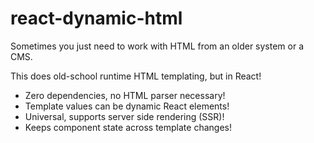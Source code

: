 # react-dynamic-html

Sometimes you just need to work with HTML from an older system or a CMS.

This does old-school runtime HTML templating, but in React!

- Zero dependencies, no HTML parser necessary!
- Template values can be dynamic React elements!
- Universal, supports server side rendering (SSR)!
- Keeps component state across template changes!
